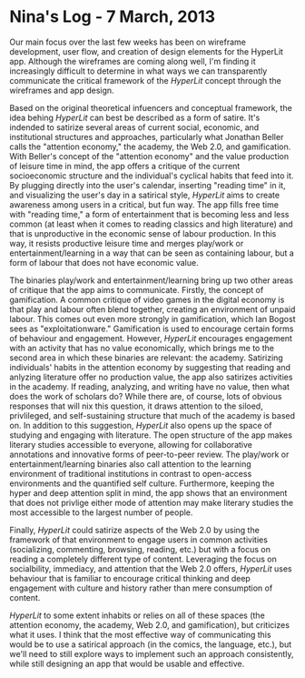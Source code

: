 # Nina's Log - 7 March, 2013

Our main focus over the last few weeks has been on wireframe development, user flow, and creation of design elements for the HyperLit app. Although the wireframes are coming along well, I'm finding it increasingly difficult to determine in what ways we can transparently communicate the critical framework of the *HyperLit* concept through the wireframes and app design. 

Based on the original theoretical infuencers and conceptual framework, the idea behing *HyperLit* can best be described as a form of satire. It's indended to satirize several areas of current social, economic, and institutional structures and approaches, particularly what Jonathan Beller calls the "attention economy," the academy, the Web 2.0, and gamification. With Beller's concept of the "attention economy" and the value production of leisure time in mind, the app offers a critique of the current socioeconomic structure and the individual's cyclical habits that feed into it. By plugging directly into the user's calendar, inserting "reading time" in it, and visualizing the user's day in a satirical style, *HyperLit* aims to create awareness among users in a critical, but fun way. The app fills free time with "reading time," a form of entertainment that is becoming less and less common (at least when it comes to reading classics and high literature) and that is unproductive in the economic sense of labour production. In this way, it resists productive leisure time and merges play/work or entertainment/learning in a way that can be seen as containing labour, but a form of labour that does not have economic value.

The binaries play/work and entertainment/learning bring up two other areas of critique that the app aims to communicate. Firstly, the concept of gamification. A common critique of video games in the digital economy is that play and labour often blend together, creating an environment of unpaid labour. This comes out even more strongly in gamification, which Ian Bogost sees as "exploitationware." Gamification is used to encourage certain forms of behaviour and engagement. However, *HyperLit* encourages engagement with an activity that has no value economically, which brings me to the second area in which these binaries are relevant: the academy. Satirizing individuals' habits in the attention economy by suggesting that reading and anlyzing literature offer no production value, the app also satirizes activities in the academy. If reading, analyzing, and writing have no value, then what does the work of scholars do? While there are, of course, lots of obvious responses that will nix this question, it draws attention to the siloed, privlileged, and self-sustaining structure that much of the academy is based on. In addition to this suggestion, *HyperLit* also opens up the space of studying and engaging with literature. The open structure of the app makes literary studies accessible to everyone, allowing for collaborative annotations and innovative forms of peer-to-peer review. The play/work or entertainment/learning binaries also call attention to the learning environment of traditional institutions in contrast to open-access environments and the quantified self culture. Furthermore, keeping the hyper and deep attention split in mind, the app shows that an environment that does not privlige either mode of attention may make literary studies the most accessible to the largest number of people.

Finally, *HyperLit* could satirize aspects of the Web 2.0 by using the framework of that environment to engage users in common activities (socializing, commenting, browsing, reading, etc.) but with a focus on reading a completely different type of content. Leveraging the focus on socialbility, immediacy, and attention that the Web 2.0 offers, *HyperLit* uses behaviour that is familiar to encourage critical thinking and deep engagement with culture and history rather than mere consumption of content.

*HyperLit* to some extent inhabits or relies on all of these spaces (the attention economy, the academy, Web 2.0, and gamification), but criticizes what it uses. I think that the most effective way of communicating this would be to use a satirical approach (in the comics, the language, etc.), but we'll need to still explore ways to implement such an approach consistently, while still designing an app that would be usable and effective.
